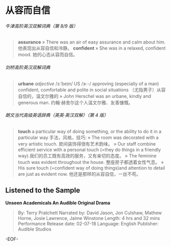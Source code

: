 # 从容而自信


###### 牛津高阶英汉双解词典（第 8/9 版）
>**assurance**
» There was an air of easy assurance and calm about him. 他表现出从容自信和冷静。
**confident**
» She was in a relaxed, confident mood. 她的心态从容而自信。

###### 剑桥高阶英汉双解词典
>**urbane**
*adjective* /ɜːˈbeɪn/ US  /ɝː-/ approving
(especially of a man) confident, comfortable and polite in social situations （尤指男子）从容自信的，温文尔雅的
» John Herschel was an urbane, kindly and generous man. 约翰‧赫舍尔这个人温文尔雅、友善慷慨。


###### 朗文当代高级英语辞典（英英·英汉双解）（第 4 版）
>**touch**
a particular way of doing something, or the ability to do it in a particular way 手法，风格，技巧:
» The room was decorated with a very artistic touch. 房间装饰得很有艺术韵味。
» Our staff combine efficient service with a personal touch (=they do things in a friendly way).我们的员工既有高效的服务，又有亲切的态度。
» The feminine touch was evident throughout the house. 整座房子都透着女性气息。
» His sure touch (=confident way of doing things)and attention to detail are just as evident now. 他还是那样的从容自信，一丝不苟。

## Listened to the Sample
**Unseen Academicals
An Audible Original Drama**
>By: Terry Pratchett
Narrated by: David Jason, Jon Culshaw, Mathew Horne, Josie Lawrence, Jaime Winstone
Length: 4 hrs and 32 mins
Performance
Release date: 02-07-18
Language: English
Publisher: Audible Studios

-EOF-
